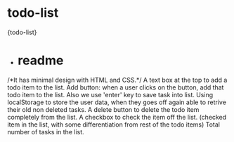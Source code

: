 # todo-list
{todo-list} 
<ul>
  <li><h1>readme</h1></li>
 </ul>
/*It has minimal design with HTML and CSS.*/
A text box at the top to add a todo item to the list.
Add button: when a user clicks on the button, add that todo item to the list. Also we use 'enter' key to save task into list.
Using localStorage to store the user data, when they goes off again able to retrive their old non deleted tasks.
A delete button to delete the todo item completely from the list.
A checkbox to check the item off the list. (checked item in the list, with some differentiation from rest of the todo items)
Total number of tasks in the list.
